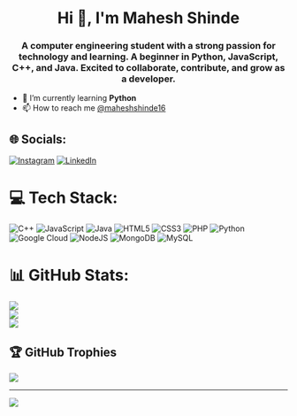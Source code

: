 <h1 align="center">Hi 👋, I'm Mahesh Shinde</h1>
<h3 align="center">A computer engineering student with a strong passion for technology and learning. A beginner in Python, JavaScript, C++, and Java. Excited to collaborate, contribute, and grow as a developer.</h3>

- 🌱 I’m currently learning **Python**
- 📫 How to reach me [@maheshshinde16](https://github.com/maheshshinde16)




## 🌐 Socials:
[![Instagram](https://img.shields.io/badge/Instagram-%23E4405F.svg?logo=Instagram&logoColor=white)](https://instagram.com/shinde_mahesh) [![LinkedIn](https://img.shields.io/badge/LinkedIn-%230077B5.svg?logo=linkedin&logoColor=white)](https://linkedin.com/in/maheshshinde16) 

# 💻 Tech Stack:
![C++](https://img.shields.io/badge/c++-%2300599C.svg?style=plastic&logo=c%2B%2B&logoColor=white) ![JavaScript](https://img.shields.io/badge/javascript-%23323330.svg?style=plastic&logo=javascript&logoColor=%23F7DF1E) ![Java](https://img.shields.io/badge/java-%23ED8B00.svg?style=plastic&logo=openjdk&logoColor=white) ![HTML5](https://img.shields.io/badge/html5-%23E34F26.svg?style=plastic&logo=html5&logoColor=white) ![CSS3](https://img.shields.io/badge/css3-%231572B6.svg?style=plastic&logo=css3&logoColor=white) ![PHP](https://img.shields.io/badge/php-%23777BB4.svg?style=plastic&logo=php&logoColor=white) ![Python](https://img.shields.io/badge/python-3670A0?style=plastic&logo=python&logoColor=ffdd54) ![Google Cloud](https://img.shields.io/badge/GoogleCloud-%234285F4.svg?style=plastic&logo=google-cloud&logoColor=white) ![NodeJS](https://img.shields.io/badge/node.js-6DA55F?style=plastic&logo=node.js&logoColor=white) ![MongoDB](https://img.shields.io/badge/MongoDB-%234ea94b.svg?style=plastic&logo=mongodb&logoColor=white) ![MySQL](https://img.shields.io/badge/mysql-4479A1.svg?style=plastic&logo=mysql&logoColor=white)
# 📊 GitHub Stats:
![](https://github-readme-stats.vercel.app/api?username=maheshshinde16&theme=dark&hide_border=false&include_all_commits=false&count_private=false)<br/>
![](https://nirzak-streak-stats.vercel.app/?user=maheshshinde16&theme=dark&hide_border=false)<br/>
![](https://github-readme-stats.vercel.app/api/top-langs/?username=maheshshinde16&theme=dark&hide_border=false&include_all_commits=false&count_private=false&layout=compact)

## 🏆 GitHub Trophies
![](https://github-profile-trophy.vercel.app/?username=maheshshinde16&theme=radical&no-frame=false&no-bg=true&margin-w=4)

---
[![](https://visitcount.itsvg.in/api?id=maheshshinde16&icon=0&color=0)](https://visitcount.itsvg.in)

<!-- Proudly created with GPRM ( https://gprm.itsvg.in ) -->

